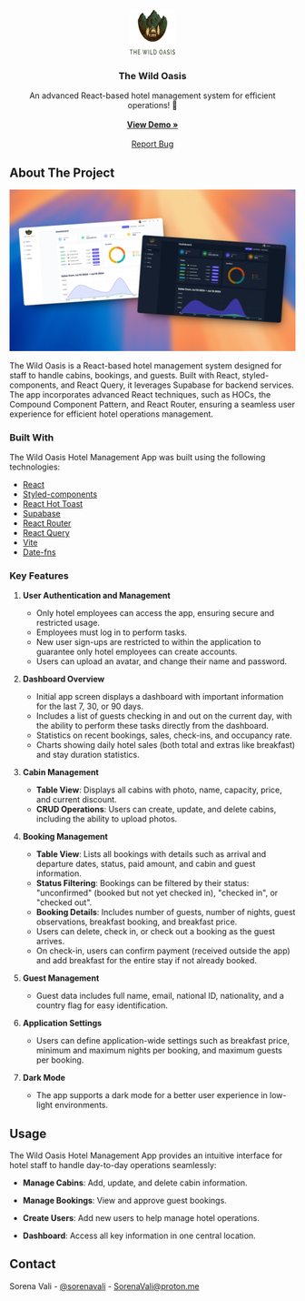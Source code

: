 <br/>
<div align="center">
<a href="https://this-is-wild-oasis.vercel.app/">
<img src="https://github.com/sorenaV/the-wild-oasis/blob/assets/assets/logo-light.png?raw=true" alt="Logo" width="80" height="80">
</a>
<h3 align="center">The Wild Oasis</h3>
<p align="center">
An advanced React-based hotel management system for efficient operations! 🏨
<br/>
<br/>
<a href="https://this-is-wild-oasis.vercel.app/"><strong>View Demo »</strong></a>
<br/>
<br/>  
<a href="https://github.com/sorenaV/the-wild-oasis/issues/new">Report Bug</a>
</p>
</div>

## About The Project

![Product Screenshot](https://raw.githubusercontent.com/sorenaV/the-wild-oasis/assets/assets/app-cover.webp?raw=true)

The Wild Oasis is a React-based hotel management system designed for staff to handle cabins, bookings, and guests. Built with React, styled-components, and React Query, it leverages Supabase for backend services. The app incorporates advanced React techniques, such as HOCs, the Compound Component Pattern, and React Router, ensuring a seamless user experience for efficient hotel operations management.

### Built With

The Wild Oasis Hotel Management App was built using the following technologies:

- [React](https://reactjs.org)
- [Styled-components](https://styled-components.com/)
- [React Hot Toast](https://react-hot-toast.com)
- [Supabase](https://supabase.com)
- [React Router](https://reactrouter.com/en/main)
- [React Query](https://tanstack.com/query/latest)
- [Vite](https://vitejs.dev/)
- [Date-fns](https://date-fns.org/)

### Key Features

1. **User Authentication and Management**

   - Only hotel employees can access the app, ensuring secure and restricted usage.
   - Employees must log in to perform tasks.
   - New user sign-ups are restricted to within the application to guarantee only hotel employees can create accounts.
   - Users can upload an avatar, and change their name and password.

2. **Dashboard Overview**

   - Initial app screen displays a dashboard with important information for the last 7, 30, or 90 days.
   - Includes a list of guests checking in and out on the current day, with the ability to perform these tasks directly from the dashboard.
   - Statistics on recent bookings, sales, check-ins, and occupancy rate.
   - Charts showing daily hotel sales (both total and extras like breakfast) and stay duration statistics.

3. **Cabin Management**

   - **Table View**: Displays all cabins with photo, name, capacity, price, and current discount.
   - **CRUD Operations**: Users can create, update, and delete cabins, including the ability to upload photos.

4. **Booking Management**

   - **Table View**: Lists all bookings with details such as arrival and departure dates, status, paid amount, and cabin and guest information.
   - **Status Filtering**: Bookings can be filtered by their status: "unconfirmed" (booked but not yet checked in), "checked in", or "checked out".
   - **Booking Details**: Includes number of guests, number of nights, guest observations, breakfast booking, and breakfast price.
   - Users can delete, check in, or check out a booking as the guest arrives.
   - On check-in, users can confirm payment (received outside the app) and add breakfast for the entire stay if not already booked.

5. **Guest Management**

   - Guest data includes full name, email, national ID, nationality, and a country flag for easy identification.

6. **Application Settings**

   - Users can define application-wide settings such as breakfast price, minimum and maximum nights per booking, and maximum guests per booking.

7. **Dark Mode**
   - The app supports a dark mode for a better user experience in low-light environments.

## Usage

The Wild Oasis Hotel Management App provides an intuitive interface for hotel staff to handle day-to-day operations seamlessly:

- **Manage Cabins**: Add, update, and delete cabin information.

- **Manage Bookings**: View and approve guest bookings.

- **Create Users**: Add new users to help manage hotel operations.

- **Dashboard**: Access all key information in one central location.

## Contact

Sorena Vali - [@sorenavali](https://twitter.com/sorenavali) - SorenaVali@proton.me
